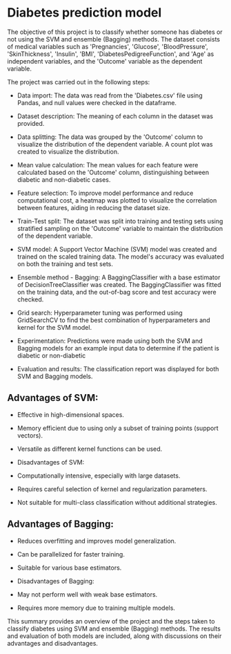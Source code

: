 # Diabetes prediction model

The objective of this project is to classify whether someone has diabetes or not using the SVM  and ensemble (Bagging) methods. The dataset consists of medical variables such as 'Pregnancies', 'Glucose', 'BloodPressure', 'SkinThickness', 'Insulin', 'BMI', 'DiabetesPedigreeFunction', and 'Age' as independent variables, and the 'Outcome' variable as the dependent variable.

The project was carried out in the following steps:

- Data import: The data was read from the 'Diabetes.csv' file using Pandas, and null values were checked in the dataframe.

- Dataset description: The meaning of each column in the dataset was provided.

- Data splitting: The data was grouped by the 'Outcome' column to visualize the distribution of the dependent variable. A count plot was created to visualize the distribution.

- Mean value calculation: The mean values for each feature were calculated based on the 'Outcome' column, distinguishing between diabetic and non-diabetic cases.

- Feature selection: To improve model performance and reduce computational cost, a heatmap was plotted to visualize the correlation between features, aiding in reducing the dataset size.

- Train-Test split: The dataset was split into training and testing sets using stratified sampling on the 'Outcome' variable to maintain the distribution of the dependent variable.

- SVM model: A Support Vector Machine (SVM) model was created and trained on the scaled training data. The model's accuracy was evaluated on both the training and test sets.

- Ensemble method - Bagging: A BaggingClassifier with a base estimator of DecisionTreeClassifier was created. The BaggingClassifier was fitted on the training data, and the out-of-bag score and test accuracy were checked.

- Grid search: Hyperparameter tuning was performed using GridSearchCV to find the best combination of hyperparameters and kernel for the SVM model.

- Experimentation: Predictions were made using both the SVM and Bagging models for an example input data to determine if the patient is diabetic or non-diabetic

- Evaluation and results: The classification report was displayed for both SVM and Bagging models.

## Advantages of SVM:

- Effective in high-dimensional spaces.
- Memory efficient due to using only a subset of training points (support vectors).
- Versatile as different kernel functions can be used.
- Disadvantages of SVM:

- Computationally intensive, especially with large datasets.
- Requires careful selection of kernel and regularization parameters.
- Not suitable for multi-class classification without additional strategies.

  
## Advantages of Bagging:

- Reduces overfitting and improves model generalization.
- Can be parallelized for faster training.
- Suitable for various base estimators.
- Disadvantages of Bagging:

- May not perform well with weak base estimators.
- Requires more memory due to training multiple models.

This summary provides an overview of the project and the steps taken to classify diabetes using SVM and ensemble (Bagging) methods. The results and evaluation of both models are included, along with discussions on their advantages and disadvantages.
